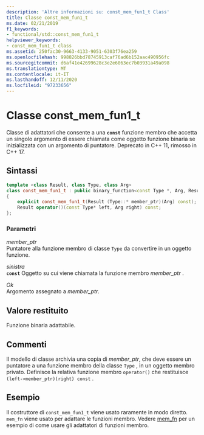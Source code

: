 ```yaml
---
description: 'Altre informazioni su: const_mem_fun1_t Class'
title: Classe const_mem_fun1_t
ms.date: 02/21/2019
f1_keywords:
- functional/std::const_mem_fun1_t
helpviewer_keywords:
- const_mem_fun1_t class
ms.assetid: 250fac30-9663-4133-9051-6303f76ea259
ms.openlocfilehash: 998826bbd78745913caf76ad6b152aac490956fc
ms.sourcegitcommit: d6af41e42699628c3e2e6063ec7b03931a49a098
ms.translationtype: MT
ms.contentlocale: it-IT
ms.lasthandoff: 12/11/2020
ms.locfileid: "97233656"
---
```

# <a name="const_mem_fun1_t-class"></a>Classe const_mem_fun1_t

Classe di adattatori che consente a una **`const`** funzione membro che accetta un singolo argomento di essere chiamata come oggetto funzione binaria se inizializzata con un argomento di puntatore. Deprecato in C++ 11, rimosso in C++ 17.

## <a name="syntax"></a>Sintassi

```cpp
template <class Result, class Type, class Arg>
class const_mem_fun1_t : public binary_function<const Type *, Arg, Result>
{
    explicit const_mem_fun1_t(Result (Type::* member_ptr)(Arg) const);
    Result operator()(const Type* left, Arg right) const;
};
```

### <a name="parameters"></a>Parametri

*member_ptr*\
Puntatore alla funzione membro di classe `Type` da convertire in un oggetto funzione.

*sinistra*\
**`const`** Oggetto su cui viene chiamata la funzione membro *member_ptr* .

*Ok*\
Argomento assegnato a *member_ptr*.

## <a name="return-value"></a>Valore restituito

Funzione binaria adattabile.

## <a name="remarks"></a>Commenti

Il modello di classe archivia una copia di *member_ptr*, che deve essere un puntatore a una funzione membro della classe `Type` , in un oggetto membro privato. Definisce la relativa funzione membro `operator()` che restituisce `(left->member_ptr)(right) const` .

## <a name="example"></a>Esempio

Il costruttore di `const_mem_fun1_t` viene usato raramente in modo diretto. `mem_fn` viene usato per adattare le funzioni membro. Vedere [mem_fn](../standard-library/functional-functions.md#mem_fn) per un esempio di come usare gli adattatori di funzioni membro.
